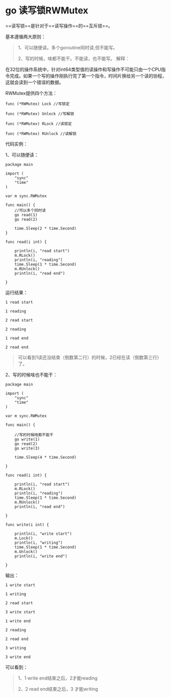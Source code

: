 # go 读写锁RWMutex
==读写锁==是针对于==读写操作==的==互斥锁==。

基本遵循两大原则：

> 1、可以随便读。多个goroutine同时读,但不能写。
> 
> 2、写的时候，啥都不能干。不能读，也不能写。
解释：

在32位的操作系统中，针对int64类型值的读操作和写操作不可能只由一个CPU指令完成。如果一个写的操作刚执行完了第一个指令，时间片换给另一个读的协程，这就会读到一个错误的数据。

 

RWMutex提供四个方法：

 

```
func (*RWMutex) Lock //写锁定

func (*RWMutex) Unlock //写解锁

func (*RWMutex) RLock //读锁定

func (*RWMutex) RUnlock //读解锁
```


 

代码实例：

1、可以随便读：

```
package main

import (
	"sync"
	"time"
)

var m sync.RWMutex

func main() {
	//可以多个同时读
	go read(1)
	go read(2)

	time.Sleep(2 * time.Second)
}

func read(i int) {

	println(i, "read start")
	m.RLock()
	println(i, "reading")
	time.Sleep(1 * time.Second)
	m.RUnlock()
	println(i, "read end")

}
```
运行结果：


```
1 read start

1 reading

2 read start

2 reading

1 read end

2 read end
```


> 可以看到1读还没结束（倒数第二行）的时候，2已经在读（倒数第三行）了。

2、写的时候啥也不能干：

```
package main

import (
	"sync"
	"time"
)

var m sync.RWMutex

func main() {

	//写的时候啥都不能干
	go write(1)
	go read(2)
	go write(3)

	time.Sleep(4 * time.Second)

}

func read(i int) {

	println(i, "read start")
	m.RLock()
	println(i, "reading")
	time.Sleep(1 * time.Second)
	m.RUnlock()
	println(i, "read end")

}

func write(i int) {

	println(i, "write start")
	m.Lock()
	println(i, "writing")
	time.Sleep(1 * time.Second)
	m.Unlock()
	println(i, "write end")

}

```

输出：

 


```
1 write start

1 writing

2 read start

3 write start

1 write end

2 reading

2 read end

3 writing

3 write end
```


可以看到：

> 1、1 write end结束之后，2才能reading
> 
> 2、2 read end结束之后，3 才能writing